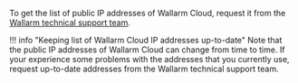 To get the list of public IP addresses of Wallarm Cloud, request it from the [Wallarm technical support team](mailto:support@wallarm.com).

!!! info "Keeping list of Wallarm Cloud IP addresses up-to-date"
    Note that the public IP addresses of Wallarm Cloud can change from time to time. If your experience some problems with the addresses that you currently use, request up-to-date addresses from the Wallarm technical support team.
